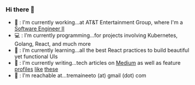 ### Hi there 👋

- 💼 : I'm currently working...at AT&T Entertainment Group, where I'm a [Software Engineer II](https://linkedin.com/in/tremaineeto)
- 💻 : I’m currently programming...for projects involving Kubernetes, Golang, React, and much more
- 🌱 : I’m currently learning...all the best React practices to build beautiful yet functional UIs
- 📝 : I'm currently writing...tech articles on [Medium](https://medium.com/tremaineeto) as well as feature [profiles](https://stuffinla.com/jordan) [like](https://stuffinla.com/sobae) [these](https://stuffinla.com/sulee)
- 📩 : I'm reachable at...tremaineeto (at) gmail (dot) com
